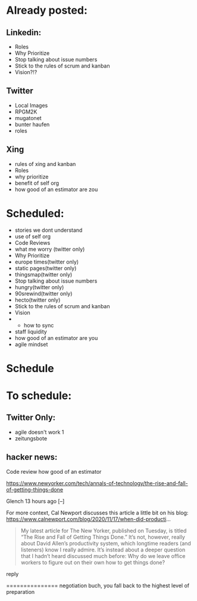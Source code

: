# Already posted: 
## Linkedin:
- Roles
- Why Prioritize
- Stop talking about issue numbers
- Stick to the rules of scrum and kanban
- Vision?!?

## Twitter
- Local Images
- RPGM2K
-  mugatonet
- bunter haufen
- roles

## Xing
- rules of xing and kanban
- Roles
- why prioritize
- benefit of self org
- how good of an estimator are zou

# Scheduled:
- stories we dont understand
- use of self org
- Code Reviews
- what me worry (twitter only)
- Why Prioritize
- europe times(twitter only)
- static pages(twitter only)
- thingsmap(twitter only)
- Stop talking about issue numbers
- hungry(twitter only)
- 90srewind(twitter only)
- hecto(twitter only)
- Stick to the rules of scrum and kanban
- Vision
- - how to sync
- staff liquidity
- how good of an estimator are you
- agile mindset

# Schedule

# To schedule:


## Twitter Only: 
- agile doesn't work 1 
- zeitungsbote

## hacker news:
Code review
how good of an estimator


https://www.newyorker.com/tech/annals-of-technology/the-rise-and-fall-of-getting-things-done

	
Glench 13 hours ago [–]

For more context, Cal Newport discusses this article a little bit on his blog: https://www.calnewport.com/blog/2020/11/17/when-did-producti...
> My latest article for The New Yorker, published on Tuesday, is titled “The Rise and Fall of Getting Things Done.” It’s not, however, really about David Allen’s productivity system, which longtime readers (and listeners) know I really admire. It’s instead about a deeper question that I hadn’t heard discussed much before: Why do we leave office workers to figure out on their own how to get things done?

reply

===============
negotiation buch, you fall back to the highest level of preparation